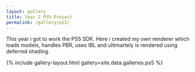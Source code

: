 ```yaml
---
layout: gallery
title: Year 2 PS% Project
permalink: /gallery/ps5/
---
```


This year i got to work the PS5 SDK. Here i created my own renderer which loads models, handles PBR, uses IBL and ultimartely is rendered using deferred shading. 

{% include gallery-layout.html gallery=site.data.galleries.ps5 %}
